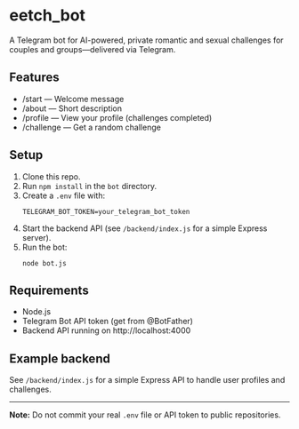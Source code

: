 # eetch_bot

A Telegram bot for AI-powered, private romantic and sexual challenges for couples and groups—delivered via Telegram.

## Features
- /start — Welcome message
- /about — Short description
- /profile — View your profile (challenges completed)
- /challenge — Get a random challenge

## Setup
1. Clone this repo.
2. Run `npm install` in the `bot` directory.
3. Create a `.env` file with:
   ```
   TELEGRAM_BOT_TOKEN=your_telegram_bot_token
   ```
4. Start the backend API (see `/backend/index.js` for a simple Express server).
5. Run the bot:
   ```
   node bot.js
   ```

## Requirements
- Node.js
- Telegram Bot API token (get from @BotFather)
- Backend API running on http://localhost:4000

## Example backend
See `/backend/index.js` for a simple Express API to handle user profiles and challenges.

---

**Note:** Do not commit your real `.env` file or API token to public repositories.
